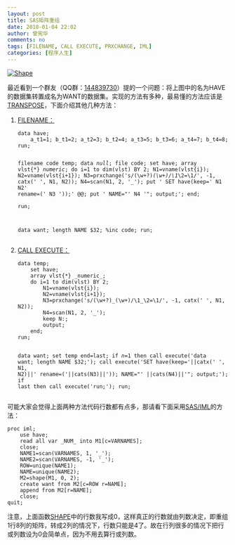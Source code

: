 ```yaml
---
layout: post
title: SAS矩阵重组
date: 2018-01-04 22:02
author: 曾宪华
comments: no
tags: [FILENAME, CALL EXECUTE, PRXCHANGE, IML]
categories: [程序人生]
---
```

<p><a href="http://www.xianhuazeng.com/cn/images/2018/01/Shape.jpg"><img class="aligncenter size-full" src="http://www.xianhuazeng.com/cn/images/2018/01/Shape.jpg" alt="Shape" /></a></p>
<p>最近看到一个群友（QQ群：<span style="text-decoration: none;"><a href="http://www.xianhuazeng.com/cn/images/2015/09/QQ.jpg" target="_blank">144839730</a></span>）提的一个问题：将上图中的名为HAVE的数据集转置成名为WANT的数据集。实现的方法有多种，最易懂的方法应该是<a href="http://support.sas.com/documentation/cdl/en/proc/61895/HTML/default/viewer.htm#transpose-overview.htm" target="_blank"><span style="text-decoration: none;">TRANSPOSE</span></a>，下面介绍其他几种方法：</p>
<ol><li><a href="https://support.sas.com/documentation/cdl/en/lestmtsref/63323/HTML/default/p05r9vhhqbhfzun1qo9mw64s4700.htm" target="_blank"><span style="text-decoration: none;">FILENAME：</span></a>
<pre><code>data have;
    a_t1=1; b_t1=2; a_t2=3; b_t2=4; a_t3=5; b_t3=6; a_t4=7; b_t4=8;
run;

filename code temp;
data _null_;
    file code;
    set have;
    array vlst{*} _numeric_;
    do i=1 to dim(vlst) BY 2;
        N1=vname(vlst{i});
        N2=vname(vlst{i+1});
        N3=prxchange('s/(\w+?)_(\w+)/\1_\2=\1/', -1, catx(' ', N1, N2));
        N4=scan(N1, 2, '_');
        put ' SET have(keep=' N1 N2' rename=(' N3 '));' @@;
        put ' NAME="' N4 '"; output;'; 
    end;   
run;

data want;
    length NAME $32;
    %inc code;
run;
</code></pre></li>
<li><a href="http://support.sas.com/documentation/cdl/en/mcrolref/67912/HTML/default/viewer.htm#n1q1527d51eivsn1ob5hnz0yd1hx.htm" target="_blank"><span style="text-decoration: none;">CALL EXECUTE：</span></a>
<pre><code>data temp;
    set have;
    array vlst{*} _numeric_;
    do i=1 to dim(vlst) BY 2;
        N1=vname(vlst{i});
        N2=vname(vlst{i+1});
        N3=prxchange('s/(\w+?)_(\w+)/\1_\2=\1/', -1, catx(' ', N1, N2));
        N4=scan(N1, 2, '_');
        keep N:;
        output;
    end;   
run;

data want;
    set temp end=last;
    if _n_=1 then call execute('data want; length NAME $32;');
    call execute('SET have(keep='||catx(' ', N1, N2)||' rename=('||cats(N3)||')); NAME="' ||cats(N4)||'"; output;');
    if last then call execute('run;');
run;
</code></pre></li></ol>
可能大家会觉得上面两种方法代码行数都有点多，那请看下面采用<a href="https://support.sas.com/documentation/cdl/en/imlug/66845/PDF/default/imlug.pdf" target="_blank"><span style="text-decoration: none;">SAS/IML</span></a>的方法：
<pre><code>proc iml;
    use have;
    read all var _NUM_ into M1[c=VARNAMES];
    close;
    NAME1=scan(VARNAMES, 1, '_');
    NAME2=scan(VARNAMES, -1, '_');
    ROW=unique(NAME1);
    NAME=unique(NAME2);
    M2=shape(M1, 0, 2);
    create want from M2[c=ROW r=NAME];
    append from M2[r=NAME];
    close;
quit;
</code></pre>
注意，上面函数<a href="http://support.sas.com/documentation/cdl/en/imlug/66112/HTML/default/viewer.htm#imlug_langref_sect386.htm" target="_blank"><span style="text-decoration: none;">SHAPE</span></a>中的行数我写成0，这样真正的行数就由列数决定，即重组1行8列的矩阵，转成2列的情况下，行数只能是4了。故在行列很多的情况下把行或列数设为0会简单点，因为不用去算行或列数。